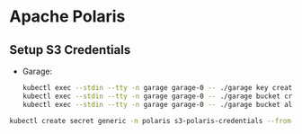 # Apache Polaris

## Setup S3 Credentials

- Garage:
    ```sh
    kubectl exec --stdin --tty -n garage garage-0 -- ./garage key create polaris
    kubectl exec --stdin --tty -n garage garage-0 -- ./garage bucket create polaris
    kubectl exec --stdin --tty -n garage garage-0 -- ./garage bucket allow --read --write --owner polaris --key polaris
    ```

```sh
kubectl create secret generic -n polaris s3-polaris-credentials --from-literal=access_key_id=my_access_key_id --from-literal=secret_access_key=my_secret_access_key
```